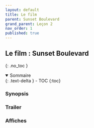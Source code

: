 ```yaml
---
layout: default
title: Le film
parent: Sunset Boulevard
grand_parent: Leçon 2
nav_order: 1
published: true
---
```


## Le film : Sunset Boulevard
{: .no_toc }

<details open markdown="block">
  <summary>
    Sommaire
  </summary>
  {: .text-delta }
- TOC
{:toc}
</details>

### Synopsis

### Trailer

### Affiches